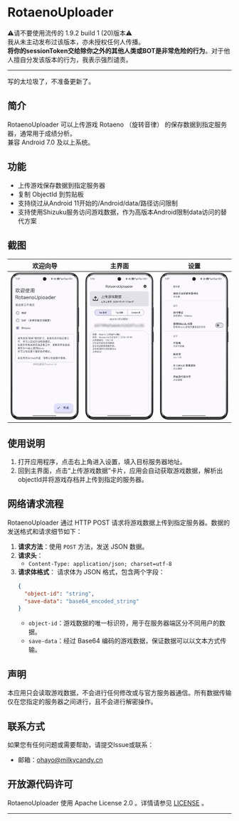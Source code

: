 # RotaenoUploader

⚠️请不要使用流传的 1.9.2 build 1 (20)版本⚠️  
我从未主动发布过该版本，亦未授权任何人传播。  
**将你的sessionToken交给除你之外的其他人类或BOT是非常危险的行为**。对于他人擅自分发该版本的行为，我表示强烈谴责。

---

写的太垃圾了，不准备更新了。

## 简介

RotaenoUploader 可以上传游戏 Rotaeno （旋转音律） 的保存数据到指定服务器，通常用于成绩分析。  
兼容 Android 7.0 及以上系统。

## 功能

- 上传游戏保存数据到指定服务器
- 复制 ObjectId 到剪贴板
- 支持绕过从Android 11开始的/Android/data/路径访问限制
- 支持使用Shizuku服务访问游戏数据，作为高版本Android限制data访问的替代方案

## 截图

|              欢迎向导               |             主界面             |               设置               |
|:-------------------------------:|:---------------------------:|:------------------------------:|
| ![欢迎界面](Screenshot_Welcome.png) | ![主界面](Screenshot_Main.png) | ![设置](Screenshot_Settings.png) |


## 使用说明

1. 打开应用程序，点击右上角进入设置，填入目标服务器地址。
2. 回到主界面，点击“上传游戏数据”卡片，应用会自动获取游戏数据，解析出objectId并将游戏存档并上传到指定的服务器。

## 网络请求流程

RotaenoUploader 通过 HTTP POST 请求将游戏数据上传到指定服务器。数据的发送格式和请求细节如下：

1. **请求方法**：使用 `POST` 方法，发送 JSON 数据。
2. **请求头**：
    - `Content-Type: application/json; charset=utf-8`
3. **请求体格式**：
   请求体为 JSON 格式，包含两个字段：
   ```json
   {
     "object-id": "string",
     "save-data": "base64_encoded_string"
   }
   ```
    - `object-id`：游戏数据的唯一标识符，用于在服务器端区分不同用户的数据。
    - `save-data`：经过 Base64 编码的游戏数据，保证数据可以以文本方式传输。

## 声明

本应用只会读取游戏数据，不会进行任何修改或与官方服务器通信。所有数据传输仅在您指定的服务器之间进行，且不会进行解密操作。  

## 联系方式

如果您有任何问题或需要帮助，请提交Issue或联系：

- 邮箱：ohayo@milkycandy.cn

## 开放源代码许可

RotaenoUploader 使用 Apache License 2.0 。详情请参见 [LICENSE](LICENSE) 。

---
